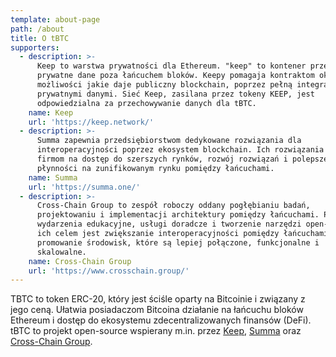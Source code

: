 ```yaml
---
template: about-page
path: /about
title: O tBTC
supporters:
  - description: >-
      Keep to warstwa prywatności dla Ethereum. "keep" to kontener przechowujący
      prywatne dane poza łańcuchem bloków. Keepy pomagaja kontraktom okiełznać
      możliwości jakie daje publiczny blockchain, poprzez pełną integrację z
      prywatnymi danymi. Sieć Keep, zasilana przez tokeny KEEP, jest
      odpowiedzialna za przechowywanie danych dla tBTC.
    name: Keep
    url: 'https://keep.network/'
  - description: >-
      Summa zapewnia przedsiębiorstwom dedykowane rozwiązania dla
      interoperacyjności poprzez ekosystem blockchain. Ich rozwiązania pozwalają
      firmom na dostęp do szerszych rynków, rozwój rozwiązań i polepszenie
      płynności na zunifikowanym rynku pomiędzy łańcuchami.
    name: Summa
    url: 'https://summa.one/'
  - description: >-
      Cross-Chain Group to zespół roboczy oddany pogłębianiu badań,
      projektowaniu i implementacji architektury pomiędzy łańcuchami. Poprzez
      wydarzenia edukacyjne, usługi doradcze i tworzenie narzędzi open-source,
      ich celem jest zwiększanie interoperacyjności pomiędzy łańcuchami bloków i
      promowanie środowisk, które są lepiej połączone, funkcjonalne i
      skalowalne.
    name: Cross-Chain Group
    url: 'https://www.crosschain.group/'
---
```

TBTC to token ERC-20, który jest ściśle oparty na Bitcoinie i związany z jego ceną. Ułatwia posiadaczom Bitcoina działanie na łańcuchu bloków Ethereum i dostęp do ekosystemu zdecentralizowanych finansów (DeFi). tBTC to projekt open-source wspierany m.in. przez [Keep](https://keep.network/), [Summa](https://summa.one/) oraz [Cross-Chain Group](https://www.crosschain.group/).
